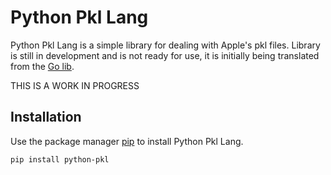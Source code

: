 # Python Pkl Lang

Python Pkl Lang is a simple library for dealing with Apple's pkl files.
Library is still in development and is not ready for use, it is initially being translated from the [Go lib](https://github.com/apple/pkl-go/).

THIS IS A WORK IN PROGRESS

## Installation

Use the package manager [pip](https://pip.pypa.io/en/stable/) to install Python Pkl Lang.

```bash
pip install python-pkl
```
